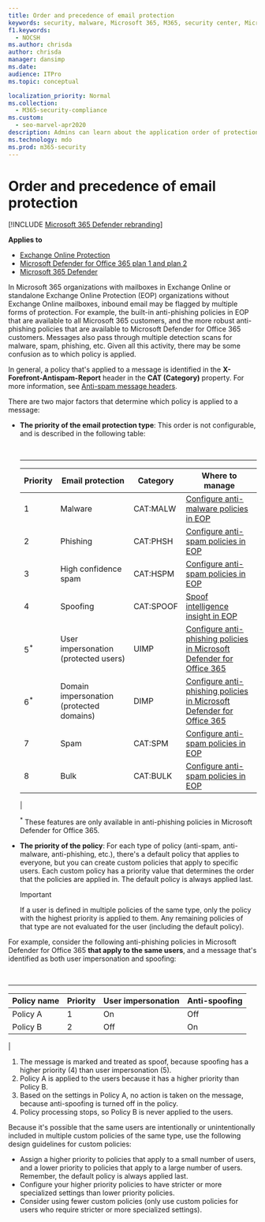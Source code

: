 ```yaml
---
title: Order and precedence of email protection
keywords: security, malware, Microsoft 365, M365, security center, Microsoft 365 Defender portal, Microsoft Defender for Endpoint, Microsoft Defender for Office 365, Microsoft Defender for Identity
f1.keywords: 
  - NOCSH
ms.author: chrisda
author: chrisda
manager: dansimp
ms.date: 
audience: ITPro
ms.topic: conceptual

localization_priority: Normal
ms.collection: 
  - M365-security-compliance
ms.custom: 
  - seo-marvel-apr2020
description: Admins can learn about the application order of protections in Exchange Online Protection (EOP), and how the priority value in protection policies determines which policy is applied.
ms.technology: mdo
ms.prod: m365-security
---
```


# Order and precedence of email protection

[!INCLUDE [Microsoft 365 Defender rebranding](../includes/microsoft-defender-for-office.md)]

**Applies to**
- [Exchange Online Protection](exchange-online-protection-overview.md)
- [Microsoft Defender for Office 365 plan 1 and plan 2](defender-for-office-365.md)
- [Microsoft 365 Defender](../defender/microsoft-365-defender.md)

In Microsoft 365 organizations with mailboxes in Exchange Online or standalone Exchange Online Protection (EOP) organizations without Exchange Online mailboxes, inbound email may be flagged by multiple forms of protection. For example, the built-in anti-phishing policies in EOP that are available to all Microsoft 365 customers, and the more robust anti-phishing policies that are available to Microsoft Defender for Office 365 customers. Messages also pass through multiple detection scans for malware, spam, phishing, etc. Given all this activity, there may be some confusion as to which policy is applied.

In general, a policy that's applied to a message is identified in the **X-Forefront-Antispam-Report** header in the **CAT (Category)** property. For more information, see [Anti-spam message headers](anti-spam-message-headers.md).

There are two major factors that determine which policy is applied to a message:

- **The priority of the email protection type**: This order is not configurable, and is described in the following table:

  <br>

  ****

  |Priority|Email protection|Category|Where to manage|
  |---|---|---|---|
  |1|Malware|CAT:MALW|[Configure anti-malware policies in EOP](configure-anti-malware-policies.md)|
  |2|Phishing|CAT:PHSH|[Configure anti-spam policies in EOP](configure-your-spam-filter-policies.md)|
  |3|High confidence spam|CAT:HSPM|[Configure anti-spam policies in EOP](configure-your-spam-filter-policies.md)|
  |4|Spoofing|CAT:SPOOF|[Spoof intelligence insight in EOP](learn-about-spoof-intelligence.md)|
  |5<sup>\*</sup>|User impersonation (protected users)|UIMP|[Configure anti-phishing policies in Microsoft Defender for Office 365](configure-mdo-anti-phishing-policies.md)|
  |6<sup>\*</sup>|Domain impersonation (protected domains)|DIMP|[Configure anti-phishing policies in Microsoft Defender for Office 365](configure-mdo-anti-phishing-policies.md)|
  |7|Spam|CAT:SPM|[Configure anti-spam policies in EOP](configure-your-spam-filter-policies.md)|
  |8|Bulk|CAT:BULK|[Configure anti-spam policies in EOP](configure-your-spam-filter-policies.md)|
  |

  <sup>\*</sup> These features are only available in anti-phishing policies in Microsoft Defender for Office 365.

- **The priority of the policy**: For each type of policy (anti-spam, anti-malware, anti-phishing, etc.), there's a default policy that applies to everyone, but you can create custom policies that apply to specific users. Each custom policy has a priority value that determines the order that the policies are applied in. The default policy is always applied last.

  > [!IMPORTANT]
  > If a user is defined in multiple policies of the same type, only the policy with the highest priority is applied to them. Any remaining policies of that type are not evaluated for the user (including the default policy).

For example, consider the following anti-phishing policies in Microsoft Defender for Office 365 **that apply to the same users**, and a message that's identified as both user impersonation and spoofing:

<br>

****

|Policy name|Priority|User impersonation|Anti-spoofing|
|---|---|---|---|
|Policy A|1|On|Off|
|Policy B|2|Off|On|
|

1. The message is marked and treated as spoof, because spoofing has a higher priority (4) than user impersonation (5).
2. Policy A is applied to the users because it has a higher priority than Policy B.
3. Based on the settings in Policy A, no action is taken on the message, because anti-spoofing is turned off in the policy.
4. Policy processing stops, so Policy B is never applied to the users.

Because it's possible that the same users are intentionally or unintentionally included in multiple custom policies of the same type, use the following design guidelines for custom policies:

- Assign a higher priority to policies that apply to a small number of users, and a lower priority to policies that apply to a large number of users. Remember, the default policy is always applied last.
- Configure your higher priority policies to have stricter or more specialized settings than lower priority policies.
- Consider using fewer custom policies (only use custom policies for users who require stricter or more specialized settings).
